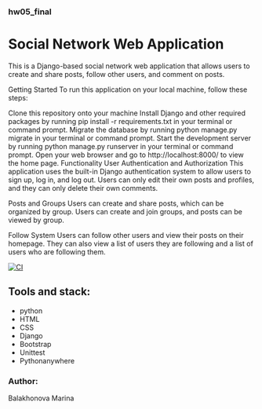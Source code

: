 ### hw05_final
# Social Network Web Application
This is a Django-based social network web application that allows users to create and share posts, follow other users, and comment on posts.

Getting Started
To run this application on your local machine, follow these steps:

Clone this repository onto your machine
Install Django and other required packages by running 
pip install -r requirements.txt
in your terminal or command prompt.
Migrate the database by running python manage.py migrate in your terminal or command prompt.
Start the development server by running 
python manage.py runserver 
in your terminal or command prompt.
Open your web browser and go to http://localhost:8000/ to view the home page.
Functionality
User Authentication and Authorization
This application uses the built-in Django authentication system to allow users to sign up, log in, and log out. Users can only edit their own posts and profiles, and they can only delete their own comments.

Posts and Groups
Users can create and share posts, which can be organized by group. Users can create and join groups, and posts can be viewed by group.

Follow System
Users can follow other users and view their posts on their homepage. They can also view a list of users they are following and a list of users who are following them.

[![CI](https://github.com/yandex-praktikum/hw05_final/actions/workflows/python-app.yml/badge.svg?branch=master)](https://github.com/yandex-praktikum/hw05_final/actions/workflows/python-app.yml)

## Tools and stack: 
- python 
- HTML 
- CSS 
- Django 
- Bootstrap 
- Unittest 
- Pythonanywhere

### Author:
Balakhonova Marina
